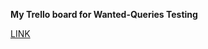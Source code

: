 
**My Trello board for Wanted-Queries Testing**


[LINK](
https://trello.com/b/eQ514M6a/wanted-queries-qa
)